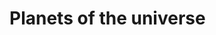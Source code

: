 <!DOCTYPE html>
<html>
<head>
<meta charset="utf-8">
<title>Planets of the universe</title>
</head>
<body>
<h1>Planets of the universe</h1>
</body>
</html>
